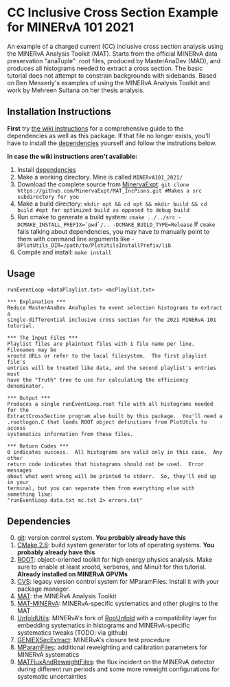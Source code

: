 # CC Inclusive Cross Section Example for MINERvA 101 2021
An example of a charged current (CC) inclusive cross section analysis using the MINERvA Analysis Toolkit (MAT).  Starts from the official MINERvA data preservation "anaTuple" .root files, produced by MasterAnaDev (MAD), and produces all histograms needed to extract a cross section.  The basic tutorial does not attempt to constrain backgrounds with sidebands.  Based on Ben Messerly's examples of using the MINERvA Analysis Toolkit and work by Mehreen Sultana on her thesis analysis.

## Installation Instructions
**First** try [the wiki instructions](https://github.com/MinervaExpt/MINERvA-101-Cross-Section/wiki/Installation/#installing_the_whole_minerva_101_2021_tutorial) for a comprehensive guide to the dependencies as well as this package.  If that file no longer exists, you'll have to install the [dependencies](#Dependencies) yourself and follow the instrutions below.

**In case the wiki instructions aren't available:**
1. Install [dependencies](#Dependencies)
2. Make a working directory.  Mine is called `MINERvA101_2021/`
3. Download the complete source from [MinervaExpt](https://github.com/MinervaExpt/MAT_IncPions): `git clone https://github.com/MinervaExpt/MAT_IncPions.git #Makes a src subdirectory for you`
4. Make a build directory: `mkdir opt && cd opt && mkdir build && cd build #opt for optimized build as opposed to debug build`
5. Run cmake to generate a build system: ``cmake ../../src -DCMAKE_INSTALL_PREFIX=`pwd`/.. -DCMAKE_BUILD_TYPE=Release``
   If `cmake` fails talking about dependencies, you may have to manually point to them with command line arguments like `-DPlotUtils_DIR=/path/to/PlotUtilsInstallPrefix/lib`
6. Compile and install: `make install`

## Usage
```
runEventLoop <dataPlaylist.txt> <mcPlaylist.txt>

*** Explanation ***
Reduce MasterAnaDev AnaTuples to event selection histograms to extract a
single-differential inclusive cross section for the 2021 MINERvA 101 tutorial.

*** The Input Files ***
Playlist files are plaintext files with 1 file name per line.  Filenames may be
xrootd URLs or refer to the local filesystem.  The first playlist file's
entries will be treated like data, and the second playlist's entries must
have the "Truth" tree to use for calculating the efficiency denominator.

*** Output ***
Produces a single runEventLoop.root file with all histograms needed for the
ExtractCrossSection program also built by this package.  You'll need a
.rootlogon.C that loads ROOT object definitions from PlotUtils to access
systematics information from these files.

*** Return Codes ***
0 indicates success.  All histograms are valid only in this case.  Any other
return code indicates that histograms should not be used.  Error messages
about what went wrong will be printed to stderr.  So, they'll end up in your
terminal, but you can separate them from everything else with something like:
"runEventLoop data.txt mc.txt 2> errors.txt"
```

## Dependencies
0. [git](https://git-scm.com/downloads): version control system.  **You probably already have this**
1. [CMake 2.8](https://cmake.org/install/): build system generator for lots of operating systems.  **You probably already have this**
2. [ROOT](https://root.cern/install/): object-oriented toolkit for high energy physics analysis.  Make sure to enable at least xrootd, kerberos, and Minuit for this tutorial.  **Already installed on MINERvA GPVMs**
3. [CVS](https://www.gnu.org/software/trans-coord/manual/cvs/cvs.html): legacy version control system for MParamFiles.  Install it with your package manager.
4. [MAT](https://github.com/MinervaExpt/MAT): the MINERvA Analysis Toolkit
5. [MAT-MINERvA](https://github.com/MinervaExpt/MAT-MINERvA): MINERvA-specific systematics and other plugins to the MAT
6. [UnfoldUtils](https://github.com/MinervaExpt/UnfoldUtils): MINERvA's fork of [RooUnfold](https://gitlab.cern.ch/RooUnfold/RooUnfold) with a compatibility layer for embedding systematics in histograms and MINERvA-specific systematics tweaks (TODO: via github)
7. [GENIEXSecExtract](https://github.com/MinervaExpt/GENIEXSecExtract): MINERvA's closure test procedure
8. [MParamFiles](https://cdcvs.fnal.gov/redmine/projects/minerva-sw/repository/show/AnalysisFramework/MParamFiles): additional reweighting and calibration parameters for MINERvA systematics
9. [MATFluxAndReweightFiles](https://cdcvs.fnal.gov/redmine/projects/minerva-sw/repository/show/AnalysisFramework/Ana/MATFluxAndReweightFiles): the flux incident on the MINERvA detector during different run periods and some more reweight configurations for systematic uncertainties
